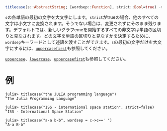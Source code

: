 ```julia
titlecase(s::AbstractString; [wordsep::Function], strict::Bool=true) -> String
```

`s`の各単語の最初の文字を大文字にします。`strict`がtrueの場合、他のすべての文字は小文字に変換されます。そうでない場合は、変更されずにそのまま残ります。デフォルトでは、新しいグラフemeを開始するすべての非文字は単語の区切りと見なされます。どの文字を単語の区切りと見なすかを決定するために、`wordsep`キーワードとして述語を渡すことができます。`s`の最初の文字だけを大文字にするには、[`uppercasefirst`](@ref)も参照してください。

[`uppercase`](@ref)、[`lowercase`](@ref)、[`uppercasefirst`](@ref)も参照してください。

# 例

```jldoctest
julia> titlecase("the JULIA programming language")
"The Julia Programming Language"

julia> titlecase("ISS - international space station", strict=false)
"ISS - International Space Station"

julia> titlecase("a-a b-b", wordsep = c->c==' ')
"A-a B-b"
```
